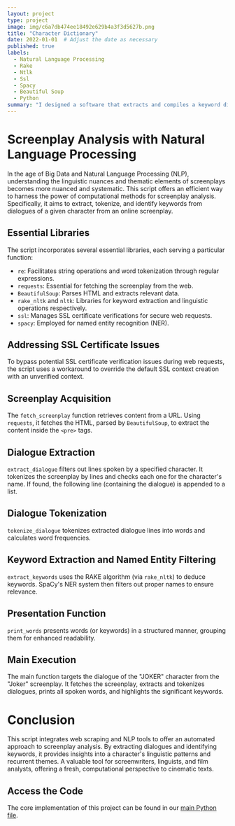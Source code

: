```yaml
---
layout: project
type: project
image: img/c6a7db474ee18492e629b4a3f3d5627b.png
title: "Character Dictionary"
date: 2022-01-01  # Adjust the date as necessary
published: true
labels:
  - Natural Language Processing
  - Rake
  - Ntlk
  - Ssl
  - Spacy
  - Beautiful Soup
  - Python
summary: "I designed a software that extracts and compiles a keyword dictionary for individual characters from film or TV scripts."
---
```

# Screenplay Analysis with Natural Language Processing

In the age of Big Data and Natural Language Processing (NLP), understanding the linguistic nuances and thematic elements of screenplays becomes more nuanced and systematic. This script offers an efficient way to harness the power of computational methods for screenplay analysis. Specifically, it aims to extract, tokenize, and identify keywords from dialogues of a given character from an online screenplay.

## Essential Libraries

The script incorporates several essential libraries, each serving a particular function:

- `re`: Facilitates string operations and word tokenization through regular expressions.
- `requests`: Essential for fetching the screenplay from the web.
- `BeautifulSoup`: Parses HTML and extracts relevant data.
- `rake_nltk` and `nltk`: Libraries for keyword extraction and linguistic operations respectively.
- `ssl`: Manages SSL certificate verifications for secure web requests.
- `spacy`: Employed for named entity recognition (NER).

## Addressing SSL Certificate Issues

To bypass potential SSL certificate verification issues during web requests, the script uses a workaround to override the default SSL context creation with an unverified context.

## Screenplay Acquisition

The `fetch_screenplay` function retrieves content from a URL. Using `requests`, it fetches the HTML, parsed by `BeautifulSoup`, to extract the content inside the `<pre>` tags.

## Dialogue Extraction

`extract_dialogue` filters out lines spoken by a specified character. It tokenizes the screenplay by lines and checks each one for the character's name. If found, the following line (containing the dialogue) is appended to a list.

## Dialogue Tokenization

`tokenize_dialogue` tokenizes extracted dialogue lines into words and calculates word frequencies.

## Keyword Extraction and Named Entity Filtering

`extract_keywords` uses the RAKE algorithm (via `rake_nltk`) to deduce keywords. SpaCy's NER system then filters out proper names to ensure relevance.

## Presentation Function

`print_words` presents words (or keywords) in a structured manner, grouping them for enhanced readability.

## Main Execution

The main function targets the dialogue of the "JOKER" character from the "Joker" screenplay. It fetches the screenplay, extracts and tokenizes dialogues, prints all spoken words, and highlights the significant keywords.

# Conclusion

This script integrates web scraping and NLP tools to offer an automated approach to screenplay analysis. By extracting dialogues and identifying keywords, it provides insights into a character's linguistic patterns and recurrent themes. A valuable tool for screenwriters, linguists, and film analysts, offering a fresh, computational perspective to cinematic texts.
## Access the Code

The core implementation of this project can be found in our [main Python file](projects/ParsingScripts.py).
